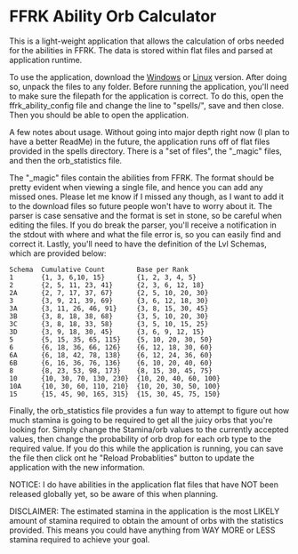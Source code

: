 # FFRK Ability Orb Calculator

This is a light-weight application that allows the calculation of orbs needed for the abilities in FFRK. The data is stored within flat files and parsed at application runtime.

To use the application, download the <a href="https://github.com/Tibonium/ffrk_abilities/raw/master/builds/windows_release.zip">Windows</a> or <a href="https://github.com/Tibonium/ffrk_abilities/raw/master/builds/linux_build_14_10_2015.tar.gz">Linux</a> version. After doing so, unpack the files to any folder. Before running the application, you'll need to make sure the filepath for the application is correct. To do this, open the ffrk_ability_config file and change the line to "spells/", save and then close. Then you should be able to open the application.

A few notes about usage. Without going into major depth right now (I plan to have a better ReadMe) in the future, the application runs off of flat files provided in the spells directory. There is a "set of files", the "_magic" files, and then the orb_statistics file.

The "_magic" files contain the abilities from FFRK. The format should be pretty evident when viewing a single file, and hence you can add any missed ones. Please let me know if I missed any though, as I want to add it to the download files so future people won't have to worry about it. The parser is case sensative and the format is set in stone, so be careful when editing the files. If you do break the parser, you'll receive a notification in the stdout with where and what the file error is, so you can easily find and correct it. Lastly, you'll need to have the definition of the Lvl Schemas, which are provided below:
````
Schema  Cumulative Count        Base per Rank
1       {1, 3, 6,10, 15}        {1, 2, 3, 4, 5}
2       {2, 5, 11, 23, 41}      {2, 3, 6, 12, 18}
2A      {2, 7, 17, 37, 67}      {2, 5, 10, 20, 30}
3       {3, 9, 21, 39, 69}      {3, 6, 12, 18, 30}
3A      {3, 11, 26, 46, 91}     {3, 8, 15, 30, 45}
3B      {3, 8, 18, 38, 68}      {3, 5, 10, 20, 30}
3C      {3, 8, 18, 33, 58}      {3, 5, 10, 15, 25}
3D      {3, 9, 18, 30, 45}      {3, 6, 9, 12, 15}
5       {5, 15, 35, 65, 115}    {5, 10, 20, 30, 50}
6       {6, 18, 36, 66, 126}    {6, 12, 18, 30, 60}
6A      {6, 18, 42, 78, 138}    {6, 12, 24, 36, 60}
6B      {6, 16, 36, 76, 136}    {6, 10, 20, 40, 60}
8       {8, 23, 53, 98, 173}    {8, 15, 30, 45, 75}
10      {10, 30, 70, 130, 230}  {10, 20, 40, 60, 100}
10A     {10, 30, 60, 110, 210}  {10, 20, 30, 50, 100}
15      {15, 45, 90, 165, 315}  {15, 30, 45, 75, 150}
````
Finally, the orb_statistics file provides a fun way to attempt to figure out how much stamina is going to be required to get all the juicy orbs that you're looking for. Simply change the Stamina/orb values to the currently accepted values, then change the probability of orb drop for each orb type to the required value. If you do this while the application is running, you can save the file then click ont he "Reload Probablities" button to update the application with the new information.

NOTICE: I do have abilities in the application flat files that have NOT been released globally yet, so be aware of this when planning.

DISCLAIMER: The estimated stamina in the application is the most LIKELY amount of stamina required to obtain the amount of orbs with the statistics provided. This means you could have anything from WAY MORE or LESS stamina required to achieve your goal.
